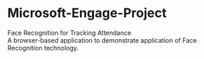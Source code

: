 # Microsoft-Engage-Project

Face Recognition for Tracking Attendance<br>
A browser-based application to demonstrate application of Face Recognition technology.
